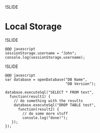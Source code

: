 !SLIDE

# Local Storage #

!SLIDE

	@@@ javascript
	sessionStorage.username = "John";
	console.log(sessionStorage.username);

!SLIDE

	@@@ javascript
	var database = openDatabase("DB Name",
	                            "DB Version");

	database.executeSql("SELECT * FROM test",
	  function(result1) {
	    // do something with the results
	    database.executeSql("DROP TABLE test",
	      function(result2) {
	        // do some more stuff
	        console.log("done!");
	   });
	});